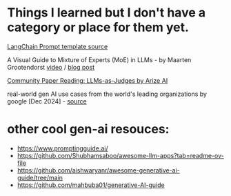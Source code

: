 # Things I learned but I don't have a category or place for them yet.

[LangChain Prompt template source](https://smith.langchain.com/hub)

A Visual Guide to Mixture of Experts (MoE) in LLMs - by Maarten Grootendorst [video](https://www.youtube.com/watch?v=sOPDGQjFcuM&ab_channel=MaartenGrootendorst) / [blog post](https://newsletter.maartengrootendorst.com/p/a-visual-guide-to-mixture-of-experts)

[Community Paper Reading: LLMs-as-Judges by Arize AI](https://www.youtube.com/watch?v=LZJTrAXcyFM&ab_channel=ArizeAI)

real-world gen AI use cases from the world's leading organizations by google [Dec 2024] - [source](https://cloud.google.com/transform/101-real-world-generative-ai-use-cases-from-industry-leaders)


# other cool gen-ai resouces:
* https://www.promptingguide.ai/
* https://github.com/Shubhamsaboo/awesome-llm-apps?tab=readme-ov-file
* https://github.com/aishwaryanr/awesome-generative-ai-guide/tree/main
* https://github.com/mahbuba01/generative-AI-guide